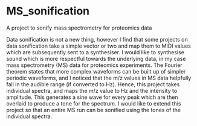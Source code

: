 # MS_sonification
A project to sonify mass spectrometry for proteomics data

Data sonification is not a new thing, however I find that some projects on data sonification take a simple vector or two and map them to MIDI values which are subsequently sent to a synthesiser.
I would like to synthesise sound which is more respectful towards the underlying data, in my case mass spectrometry (MS) data for proteomics experiments.
The Fourier theorem states that more complex waveforms can be built up of simpler periodic waveforms, and I noticed that the m/z values in MS data helpfully fall in the audible range (if converted to Hz).
Hence, this project takes individual spectra, and maps the m/z value to Hz and the intensity to amplitude. This generates a sine wave for every peak which are then overlaid to produce a tone for the spectrum.
I would like to extend this project so that an entire MS run can be sonified using the tones of the individual spectra.
